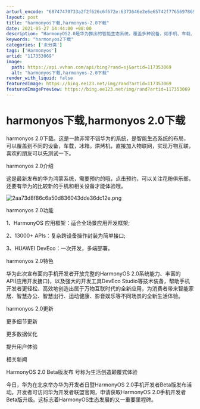```yaml
---
arturl_encode: "68747470733a2f2f626c6f672e:6373646e2e6e65742f77656978696e5f33353639333432332f:61727469636c652f64657461696c732f313137333533303639"
layout: post
title: "harmonyos下载,harmonyos-2.0下载"
date: 2021-05-27 14:44:00 +08:00
description: "HarmonyOS2.0是华为推出的智能生态系统，覆盖多种设备，如手机、车载、家电，实现物联网的万物"
keywords: "harmonyos2下载"
categories: ['未分类']
tags: ['Harmonyos']
artid: "117353069"
image:
  path: https://api.vvhan.com/api/bing?rand=sj&artid=117353069
  alt: "harmonyos下载,harmonyos-2.0下载"
render_with_liquid: false
featuredImage: https://bing.ee123.net/img/rand?artid=117353069
featuredImagePreview: https://bing.ee123.net/img/rand?artid=117353069
---
```


# harmonyos下载,harmonyos 2.0下载

harmonyos 2.0下载。这是一款非常不错华为的系统，是智能生态系统的布局，可以覆盖到不同的设备，车载，冰箱。烘烤机，直接加入物联网，实现万物互联，喜欢的朋友可以先测试一下。

harmonyos 2.0介绍

这是最新发布的华为鸿蒙系统，需要预约的哦，点击预约，可以关注花粉俱乐部，还要有华为的比较新的手机和相关设备才能体验哦。

![2aa73d8f86c6a50d836043dde36dc12e.png](https://i-blog.csdnimg.cn/blog_migrate/3074ddc08fc7733dc3048f79b9a5e776.jpeg)

harmonyos 2.0功能

1、HarmonyOS 应用框架：适合全场景应用开发框架;

2、13000+ APIs：复杂跨设备操作封装为简单接口;

3、HUAWEI DevEco：一次开发，多端部署。

harmonyos 2.0特色

华为此次宣布面向手机开发者开放完整的HarmonyOS 2.0系统能力、丰富的API(应用开发接口)，以及强大的开发工具DevEco Studio等技术装备，帮助手机开发者更轻松、高效地创造出属于万物互联时代的全新应用，为消费者带来智能家居、智慧办公、智慧出行、运动健康、影音娱乐等不同场景的全新生活体验。

harmonyos 2.0更新

更多细节更新

更多数据优化

提升用户体验

相关新闻

HarmonyOS 2.0 Beta版发布 号称为生活创造颠覆式体验

今日，华为在北京举办华为开发者日暨HarmonyOS 2.0手机开发者Beta版发布活动。开发者可访问华为开发者联盟官网，申请获取HarmonyOS 2.0手机开发者Beta版升级。这标志着HarmonyOS生态发展的又一重要里程碑。